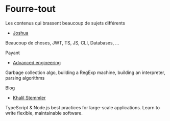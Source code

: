 # Fourre-tout

Les contenus qui brassent beaucoup de sujets différents

- [Joshua](https://cheatsheets.joshuatz.com/)

Beaucoup de choses, JWT, TS, JS, CLI, Databases, ...

Payant

- [Advanced engineering](https://dmitrysoshnikov.teachable.com/)

Garbage collection algo, building a RegExp machine, building an interpreter, parsing algorithms

Blog

- [Khalil Stemmler](https://khalilstemmler.com/)

TypeScript & Node.js best practices for large-scale applications. Learn to write flexible, maintainable software.
